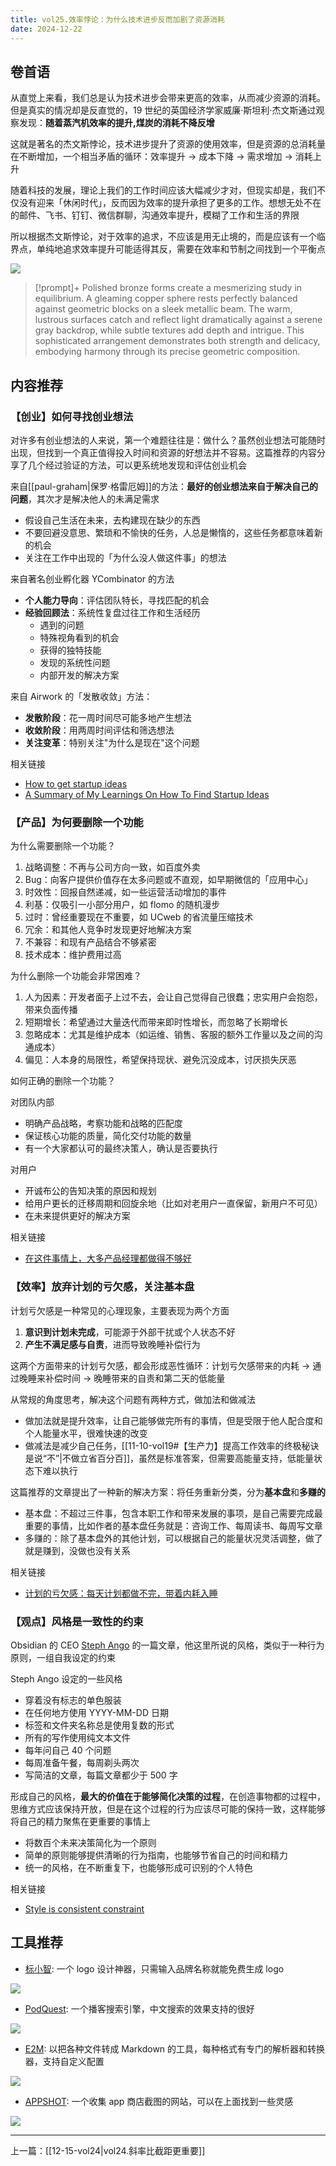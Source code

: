 ```yaml
---
title: vol25.效率悖论：为什么技术进步反而加剧了资源消耗
date: 2024-12-22
---
```


## 卷首语

从直觉上来看，我们总是认为技术进步会带来更高的效率，从而减少资源的消耗。但是真实的情况却是反直觉的，19 世纪的英国经济学家威廉·斯坦利·杰文斯通过观察发现：**随着蒸汽机效率的提升,煤炭的消耗不降反增**

这就是著名的杰文斯悖论，技术进步提升了资源的使用效率，但是资源的总消耗量在不断增加，一个相当矛盾的循环：效率提升 -> 成本下降 -> 需求增加 -> 消耗上升

随着科技的发展，理论上我们的工作时间应该大幅减少才对，但现实却是，我们不仅没有迎来「休闲时代」，反而因为效率的提升承担了更多的工作。想想无处不在的邮件、飞书、钉钉、微信群聊，沟通效率提升，模糊了工作和生活的界限

所以根据杰文斯悖论，对于效率的追求，不应该是用无止境的，而是应该有一个临界点，单纯地追求效率提升可能适得其反，需要在效率和节制之间找到一个平衡点

![](https://notesimgs.oss-cn-shanghai.aliyuncs.com/img/202412221406273.jpg)

> [!prompt]+
> Polished bronze forms create a mesmerizing study in equilibrium. A gleaming copper sphere rests perfectly balanced against geometric blocks on a sleek metallic beam. The warm, lustrous surfaces catch and reflect light dramatically against a serene gray backdrop, while subtle textures add depth and intrigue. This sophisticated arrangement demonstrates both strength and delicacy, embodying harmony through its precise geometric composition.

## 内容推荐

### 【创业】如何寻找创业想法

对许多有创业想法的人来说，第一个难题往往是：做什么？虽然创业想法可能随时出现，但找到一个真正值得投入时间和资源的好想法并不容易。这篇推荐的内容分享了几个经过验证的方法，可以更系统地发现和评估创业机会

来自[[paul-graham|保罗·格雷厄姆]]的方法：**最好的创业想法来自于解决自己的问题**，其次才是解决他人的未满足需求

- 假设自己生活在未来，去构建现在缺少的东西
- 不要回避没意思、繁琐和不愉快的任务，人总是懒惰的，这些任务都意味着新的机会
- 关注在工作中出现的「为什么没人做这件事」的想法

来自著名创业孵化器 YCombinator 的方法

- **个人能力导向**：评估团队特长，寻找匹配的机会
- **经验回顾法**：系统性复盘过往工作和生活经历
    - 遇到的问题
    - 特殊视角看到的机会
    - 获得的独特技能
    - 发现的系统性问题
    - 内部开发的解决方案

来自 Airwork 的「发散收敛」方法：

- **发散阶段**：花一周时间尽可能多地产生想法
- **收敛阶段**：用两周时间评估和筛选想法
- **关注变革**：特别关注"为什么是现在"这个问题

相关链接

- [How to get startup ideas](http://www.paulgraham.com/startupideas.html)
- [A Summary of My Learnings On How To Find Startup Ideas](https://liorn.substack.com/p/a-summary-of-my-learnings-on-how)

### 【产品】为何要删除一个功能

为什么需要删除一个功能？

1. 战略调整：不再与公司方向一致，如百度外卖
2. Bug：向客户提供价值存在太多问题或不直观，如早期微信的「应用中心」
3. 时效性：回报自然递减，如一些运营活动增加的事件
4. 利基：仅吸引一小部分用户，如 flomo 的随机漫步
5. 过时：曾经重要现在不重要，如 UCweb 的省流量压缩技术
6. 冗余：和其他人竞争时发现更好地解决方案
7. 不兼容：和现有产品结合不够紧密
8. 技术成本：维护费用过高

为什么删除一个功能会非常困难？

1. 人为因素：开发者面子上过不去，会让自己觉得自己很蠢；忠实用户会抱怨，带来负面传播
2. 短期增长：希望通过大量迭代而带来即时性增长，而忽略了长期增长
3. 忽略成本：尤其是维护成本（如运维、销售、客服的额外工作量以及之间的沟通成本）
4. 偏见：人本身的局限性，希望保持现状、避免沉没成本，讨厌损失厌恶

如何正确的删除一个功能？

对团队内部

- 明确产品战略，考察功能和战略的匹配度
- 保证核心功能的质量，简化交付功能的数量
- 有一个大家都认可的最终决策人，确认是否要执行

对用户

- 开诚布公的告知决策的原因和规划
- 给用户更长的迁移周期和回旋余地（比如对老用户一直保留，新用户不可见）
- 在未来提供更好的解决方案

相关链接

- [在这件事情上，大多产品经理都做得不够好](https://mp.weixin.qq.com/s/ZlnEsAmeVWXAAPmmbuurXA)

### 【效率】放弃计划的亏欠感，关注基本盘

计划亏欠感是一种常见的心理现象，主要表现为两个方面

1. **意识到计划未完成**，可能源于外部干扰或个人状态不好
2. **产生不满足感与自责**，进而导致晚睡补偿行为

这两个方面带来的计划亏欠感，都会形成恶性循环：计划亏欠感带来的内耗 -> 通过晚睡来补偿时间 -> 晚睡带来的自责和第二天的低能量

从常规的角度思考，解决这个问题有两种方式，做加法和做减法

- 做加法就是提升效率，让自己能够做完所有的事情，但是受限于他人配合度和个人能量水平，很难快速的改变
- 做减法是减少自己任务，[[11-10-vol19#【生产力】提高工作效率的终极秘诀是说“不”|不做立省百分百]]，虽然是标准答案，但需要高能量支持，低能量状态下难以执行

这篇推荐的文章提出了一种新的解决方案：将任务重新分类，分为**基本盘**和**多赚的**

- 基本盘：不超过三件事，包含本职工作和带来发展的事项，是自己需要完成最重要的事情，比如作者的基本盘任务就是：咨询工作、每周读书、每周写文章
- 多赚的：除了基本盘外的其他计划，可以根据自己的能量状况灵活调整，做了就是赚到，没做也没有关系

相关链接

- [计划的亏欠感：每天计划都做不完，带着内耗入睡](https://mp.weixin.qq.com/s/FIVv_ff6nTikFqJLjScihA)

### 【观点】风格是一致性的约束

Obsidian 的 CEO [Steph Ango](https://stephango.com/) 的一篇文章，他这里所说的风格，类似于一种行为原则，一组自我设定的约束

Steph Ango 设定的一些风格

- 穿着没有标志的单色服装
- 在任何地方使用 YYYY-MM-DD 日期
- 标签和文件夹名称总是使用复数的形式
- 所有的写作使用纯文本文件
- 每年问自己 40 个问题
- 每周准备午餐，每周剃头两次
- 写简洁的文章，每篇文章都少于 500 字

形成自己的风格，**最大的价值在于能够简化决策的过程**，在创造事物都的过程中，思维方式应该保持开放，但是在这个过程的行为应该尽可能的保持一致，这样能够将自己的精力聚焦在更重要的事情上

- 将数百个未来决策简化为一个原则
- 简单的原则能够提供清晰的行为指南，也能够节省自己的时间和精力
- 统一的风格，在不断重复下，也能够形成可识别的个人特色

相关链接

- [Style is consistent constraint](https://stephango.com/style)

## 工具推荐

- [标小智](https://www.logosc.cn/): 一个 logo 设计神器，只需输入品牌名称就能免费生成 logo

![](https://notesimgs.oss-cn-shanghai.aliyuncs.com/img/202412221406826.png)

- [PodQuest](https://podquest.app/s?q=%E7%8B%AC%E7%AB%8B%E5%BC%80%E5%8F%91): 一个播客搜索引擎，中文搜索的效果支持的很好

![](https://notesimgs.oss-cn-shanghai.aliyuncs.com/img/202412221406489.png)

- [E2M](https://github.com/wisupai/e2m): 以把各种文件转成 Markdown 的工具，每种格式有专门的解析器和转换器，支持自定义配置

![](https://notesimgs.oss-cn-shanghai.aliyuncs.com/img/202412221406095.png)

- [APPSHOT](https://www.appshot.gallery/): 一个收集 app 商店截图的网站，可以在上面找到一些灵感

![](https://notesimgs.oss-cn-shanghai.aliyuncs.com/img/202412221405655.png)

---

上一篇：[[12-15-vol24|vol24.斜率比截距更重要]]

